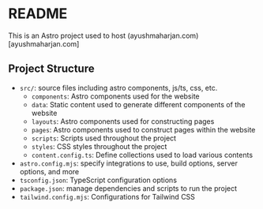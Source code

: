 # README

This is an Astro project used to host (ayushmaharjan.com)[ayushmaharjan.com]

## Project Structure

- `src/`: source files including astro components, js/ts, css, etc.
  - `components`: Astro components used for the website
  - `data`: Static content used to generate different components of the website
  - `layouts`: Astro components used for constructing pages
  - `pages`: Astro components used to construct pages within the website
  - `scripts`: Scripts used throughout the project
  - `styles`: CSS styles throughout the project
  - `content.config.ts`: Define collections used to load various contents
- `astro.config.mjs`: specify integrations to use, build options, server options, and more
- `tsconfig.json`: TypeScript configuration options
- `package.json`: manage dependencies and scripts to run the project
- `tailwind.config.mjs`: Configurations for Tailwind CSS
